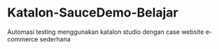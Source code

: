 # Katalon-SauceDemo-Belajar
Automasi testing menggunakan katalon studio dengan case website e-commerce sederhana

